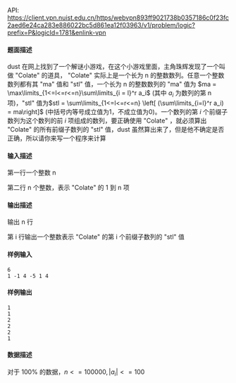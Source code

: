 API: https://client.vpn.nuist.edu.cn/https/webvpn893ff9021738b0357186c0f23fc2aed6e24ca283e886022bc5d861ea12f03963/v1/problem/logic?prefix=P&logicId=1781&enlink-vpn



#### 题面描述

dust 在网上找到了一个解谜小游戏，在这个小游戏里面，主角珠辉发现了一个叫做 "Colate" 的道具， "Colate" 实际上是一个长为 n 的整数数列。任意一个整数数列都有其 "ma" 值和 "stl" 值，一个长为 n 的整数数列的 "ma" 值为 $ma = \max\limits_{1<=l<=r<=n}\sum\limits_{i = l}^r a_i$ (其中 $a_i$ 为数列的第 n 项)，"stl" 值为$stl = \sum\limits_{1<=l<=r<=n} \left[ (\sum\limits_{i=l}^r a_i) = ma\right]$ (中括号内等号成立值为1，不成立值为0)。一个数列的第 $i$ 个前缀子数列为这个数列的前 $i$ 项组成的数列，要正确使用 "Colate" ，就必须算出 "Colate" 的所有前缀子数列的 "stl" 值，dust 虽然算出来了，但是他不确定是否正确，所以请你来写一个程序来计算

#### 输入描述

第一行一个整数 n

第二行 n 个整数，表示 "Colate" 的 1  到 n 项

#### 输出描述

输出 n 行

第 i 行输出一个整数表示 "Colate" 的第 i 个前缀子数列的 "stl" 值

#### 样例输入

```
6
1 -1 4 -5 1 4
```

#### 样例输出

```
1
1
2
2
2
1
```

#### 数据描述


对于 $100\%$ 的数据，$n <= 100000 , |a_i| <= 100$
